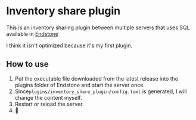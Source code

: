 # Inventory share plugin
This is an inventory sharing plugin between multiple servers that uses SQL available in [Endstone](https://github.com/EndstoneMC/endstone "Endstone")

I think it isn't optimized because it's my first plugin.

## How to use
1. Put the executable file downloaded from the latest release into the plugins folder of Endstone and start the server once.
2. Since`plugins/inventory_share_plugin/config.toml` is generated, I will change the content myself.
3. Restart or reload the server.
4. :partying_face: 
